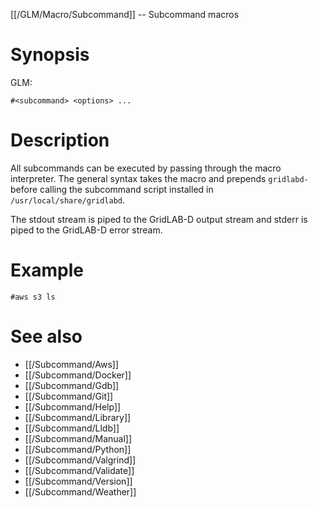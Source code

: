 [[/GLM/Macro/Subcommand]] -- Subcommand macros

# Synopsis

GLM:

~~~
#<subcommand> <options> ...
~~~

# Description

All subcommands can be executed by passing through the macro interpreter.  The general syntax takes the macro and prepends `gridlabd-` before calling the subcommand script installed in `/usr/local/share/gridlabd`.

The stdout stream is piped to the GridLAB-D output stream and stderr is piped to the GridLAB-D error stream.

# Example

~~~
#aws s3 ls
~~~

# See also

* [[/Subcommand/Aws]]
* [[/Subcommand/Docker]]
* [[/Subcommand/Gdb]]
* [[/Subcommand/Git]]
* [[/Subcommand/Help]]
* [[/Subcommand/Library]]
* [[/Subcommand/Lldb]]
* [[/Subcommand/Manual]]
* [[/Subcommand/Python]]
* [[/Subcommand/Valgrind]]
* [[/Subcommand/Validate]]
* [[/Subcommand/Version]]
* [[/Subcommand/Weather]]
